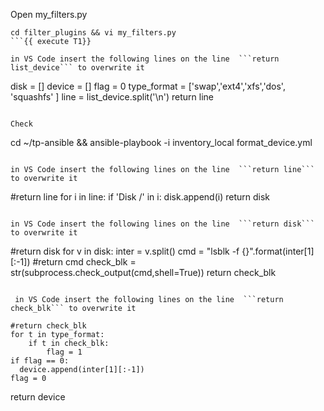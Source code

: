 Open  my_filters.py

```
cd filter_plugins && vi my_filters.py
```{{ execute T1}}

in VS Code insert the following lines on the line  ```return list_device``` to overwrite it 
```
   disk = []
   device = []
   flag = 0
   type_format = ['swap','ext4','xfs','dos', 'squashfs' ]
   line = list_device.split('\n')
   return line
``` {{ copy }}   

Check 
```
cd ~/tp-ansible &&
ansible-playbook -i inventory_local format_device.yml
```{{ execute T1}}

in VS Code insert the following lines on the line  ```return line``` to overwrite it 
```
   #return line
   for i in line:
     if 'Disk /' in i:
        disk.append(i)
   return disk
``` {{ copy }}

in VS Code insert the following lines on the line  ```return disk``` to overwrite it 
```
   #return disk
   for v in disk:
       inter = v.split()
       cmd = "lsblk -f {}".format(inter[1][:-1])
       #return cmd
       check_blk = str(subprocess.check_output(cmd,shell=True))
       return check_blk
``` {{copy}}
 
 in VS Code insert the following lines on the line  ```return check_blk``` to overwrite it 
 ```
    #return check_blk
    for t in type_format:
        if t in check_blk:
            flag = 1
    if flag == 0:
      device.append(inter[1][:-1])
    flag = 0
 return device
```{{ copy }}
